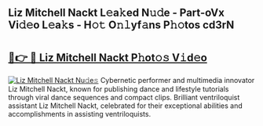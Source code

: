 ## Liz Mitchell Nackt L𝚎a𝚔ed N𝚞𝚍e - Part-oVx Vi𝚍𝚎o L𝚎a𝚔s - H𝚘𝚝 O𝚗𝚕yf𝚊ns P𝚑𝚘tos cd3rN

# <h2><a href="http://kf2mbio.oniu.top/?m=Liz+Mitchell+Nackt">🔗👉 🔴 Liz Mitchell Nackt P𝚑ot𝚘𝚜 V𝚒d𝚎o</a></h2>

[![Liz Mitchell Nackt Nu𝚍e𝚜](https://i.imgur.com/0qMVB7G.gif)](http://kf2mbio.oniu.top/?m=Liz+Mitchell+Nackt)
Cybernetic performer and multimedia innovator Liz Mitchell Nackt, known for publishing dance and lifestyle tutorials through viral dance sequences and compact clips. Brilliant ventriloquist assistant Liz Mitchell Nackt, celebrated for their exceptional abilities and accomplishments in assisting ventriloquists.  
